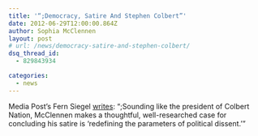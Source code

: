 ```yaml
---
title: '“;Democracy, Satire And Stephen Colbert”'
date: 2012-06-29T12:00:00.864Z
author: Sophia McClennen
layout: post
# url: /news/democracy-satire-and-stephen-colbert/
dsq_thread_id:
  - 829843934

categories: 
  - news
---
```

Media Post’s Fern Siegel [writes][1]: “;Sounding like the president of Colbert Nation, McClennen makes a thoughtful, well-researched case for concluding his satire is &#8216;redefining the parameters of political dissent.’”

 [1]: https://www.mediapost.com/publications/article/181689/democracy-satire-and-stephen-colbert.html